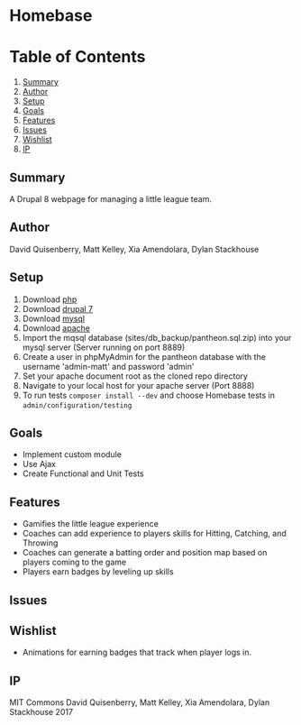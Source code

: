 # Homebase

# Table of Contents
1. [Summary](#summary)
2. [Author](#author)
3. [Setup](#setup)
4. [Goals](#goals)
5. [Features](#features)
6. [Issues](#issues)
7. [Wishlist](#wishlist)
8. [IP](#ip)

## Summary

A Drupal 8 webpage for managing a little league team.

## Author

David Quisenberry, Matt Kelley, Xia Amendolara, Dylan Stackhouse

## Setup

1. Download [php](https://secure.php.net/)
2. Download [drupal 7](https://www.drupal.org/download)
3. Download [mysql](https://www.mysql.com/)
4. Download [apache](https://httpd.apache.org/)
5. Import the mqsql database (sites/db_backup/pantheon.sql.zip) into your mysql server (Server running on port 8889)
6. Create a user in phpMyAdmin for the pantheon database with the username 'admin-matt' and password 'admin'
7. Set your apache document root as the cloned repo directory
8. Navigate to your local host for your apache server (Port 8888)
9. To run tests `composer install --dev` and choose Homebase tests in `admin/configuration/testing`

## Goals

- Implement custom module
- Use Ajax
- Create Functional and Unit Tests

## Features

- Gamifies the little league experience
- Coaches can add experience to players skills for Hitting, Catching, and Throwing
- Coaches can generate a batting order and position map based on players coming to the game
- Players earn badges by leveling up skills

## Issues

## Wishlist

- Animations for earning badges that track when player logs in.

## IP

MIT Commons
David Quisenberry, Matt Kelley, Xia Amendolara, Dylan Stackhouse 2017
